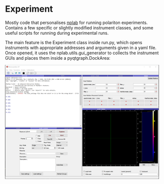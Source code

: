 # Experiment
Mostly code that personalises [nplab](https://github.com/nanophotonics/nplab) for running polariton experiments.
Contains a few specific or slightly modified instrument classes, and some useful scripts for running during experimental runs.

The main feature is the Experiment class inside run.py, which opens instruments with appropriate addresses and 
arguments given in a yaml file. Once opened, it uses the nplab.utils.gui_generator to collects the instrument GUIs and 
places them inside a pyqtgraph.DockArea:

![](figures/experiment_gui.png)